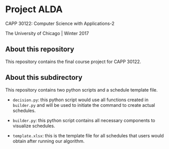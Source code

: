 # Project ALDA

CAPP 30122: Computer Science with Applications-2

The University of Chicago | Winter 2017

## About this repository
This repository contains the final course project for CAPP 30122. 

## About this subdirectory
This repository contains two python scripts and a schedule template file.

* <code>decision.py</code>: this python script would use all functions created 
in <code>builder.py</code> and will be used to initiate the command to create 
actual schedules.

* <code>builder.py</code>: this python script contains all necessary components
to visualize schedules. 

* <code>template.xlsx</code>: this is the template file for all schedules that 
users would obtain after running our algorithm.
